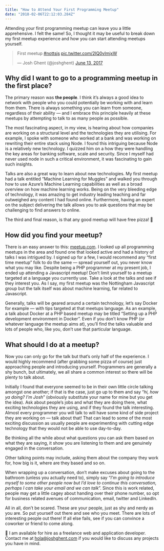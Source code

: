```yaml
---
title: "How to Attend Your First Programming Meetup"
date: "2018-02-06T22:12:03.284Z"
---
```


Attending your first programming meetup can leave you a little apprehensive. I felt the same! So, I thought it may be useful to break down my first meetup experience and how you can start attending meetups yourself.

<blockquote class="twitter-tweet"><p lang="en" dir="ltr">First meetup <a href="https://twitter.com/hashtag/nottsjs?src=hash&amp;ref_src=twsrc%5Etfw">#nottsjs</a> <a href="https://t.co/2IQ0vImjxW">pic.twitter.com/2IQ0vImjxW</a></p>&mdash; Josh Ghent (@joshghent) <a href="https://twitter.com/joshghent/status/874685729179357184?ref_src=twsrc%5Etfw">June 13, 2017</a></blockquote>

## Why did I want to go to a programming meetup in the first place?

The primary reason was **the people**. I think it’s always a good idea to network with people who you could potentially be working with and learn from them. There is always something you can learn from someone, regardless of their ability — and I embrace this principle heavily at these meetups by attempting to talk to as many people as possible.

The most fascinating aspect, in my view, is hearing about how companies are working on a structural level and the technologies they are utilising. For example, I spoke with someone who worked at a bank and was working on rewriting their entire stack using Node. I found this intriguing because Node is a relatively new technology. I quizzed him on a how they were handling the key areas for banking software, scale and security. Since I myself had never used node in such a critical environment, it was fascinating to gain such insights.

Talks are also a great way to learn about new technologies. My first meetup had a talk entitled “Machine Learning for Muggles” and walked you through how to use Azure’s Machine Learning capabilities as well as a broad overview on how machine learning works. Being on the very bleeding edge of technology, it was amazing to get industry leading teaching and far outweighed any content I had found online. Furthermore, having an expert on the subject delivering the talk allows you to ask questions that may be challenging to find answers to online.

The third and final reason, is that any good meetup will have free pizza! 🍕

## How did you find your meetup?

There is an easy answer to this: [meetup.com](https://www.meetup.com/). I looked up all programming meetups in the area and found one that looked active and had a history of talks I was intrigued by. I signed up for a few, I would recommend any “first time meetup” folk to do the same — spread yourself out, you never know what you may like. Despite being a PHP programmer at my present job, I ended up attending a Javascript meetup! Don’t limit yourself to a meetup targeted at a language you currently use. Take a look at the talks and see if they interest you. As I say, my first meetup was the Nottingham Javascript group but the talk itself was about machine learning, far related to Javascript.

Generally, talks will be geared around a certain technology, let’s say Docker for example — with tips targeted at that meetups language. As an example, a talk about Docker at a PHP based meetup may be titled “Setting up a PHP development environment in Docker”. Even if you don’t know PHP (or whatever language the meetup aims at), you’ll find the talks valuable and lots of people who, like you, don’t use that particular language.

## What should I do at a meetup?

Now you can only go for the talk but that’s only half of the experience. I would highly recommend (after grabbing some pizza of course) just approaching people and introducing yourself. Programmers are generally a shy bunch, but ultimately, we all share a common interest so there will be plenty to talk about.

Initially I found that everyone seemed to be in their own little circle talking amongst one another; if that is the case, just go up to them and say “*hi, how ya doing? I’m Josh*” (obviously substitute your name for mine but you get the idea). Ask about people’s jobs and what they are doing there, what exciting technologies they are using, and if they found the talk interesting. Almost every programmer you will talk to will have some kind of side project they are working on — talk about that! That can lead to some of the most exciting discussion as usually people are experimenting with cutting edge technology that they would not be able to use day-to-day.

Be thinking all the while about what questions you can ask them based on what they are saying, it show you are listening to them and are genuinely engaged in the conversation.

Other talking points may include, asking them about the company they work for, how big is it, where are they based and so on.

When wrapping up a conversation, don’t make excuses about going to the bathroom (unless you actually need to), simply say “*I’m going to introduce myself to some other people now but I’d love to continue this conversation, perhaps I can take your email and we can talk*”. Since this is work related, people may get a little cagey about handing over their phone number, so opt for business related avenues of communication, email, twitter and LinkedIn.

All in all, don’t be scared. These are your people, just as shy and nerdy as you are. So put yourself out there and see who you meet. There are lots of interesting people out there! If all else fails, see if you can convince a coworker or friend to come along.

👋 I am available for hire as a freelance web and application developer. Contact me at [hola@joshghent.com](mailto:hola@joshghent.com) if you would like to discuss any projects you have in mind.
